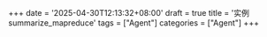 +++
date = '2025-04-30T12:13:32+08:00'
draft = true
title = '实例summarize_mapreduce'
tags = ["Agent"]
categories = ["Agent"]
+++
